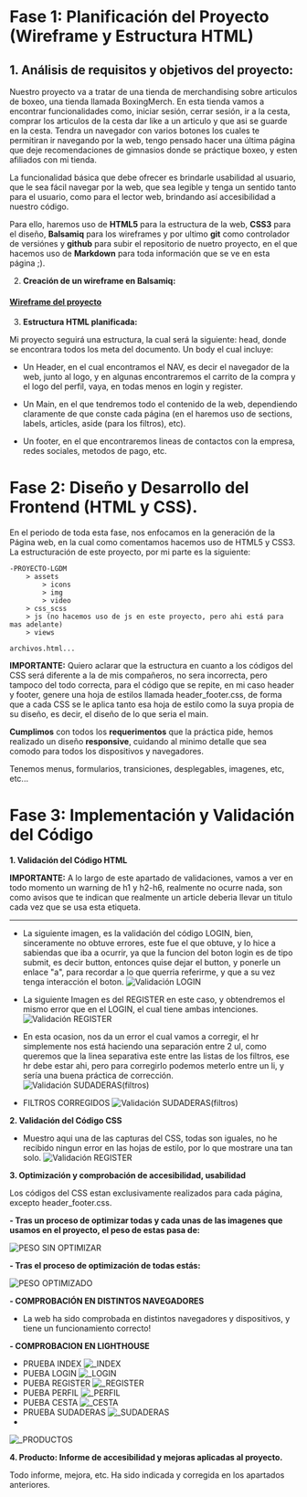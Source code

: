 # Fase 1: Planificación del Proyecto (Wireframe y Estructura HTML)

## 1. **Análisis de requisitos y objetivos del proyecto:**
Nuestro proyecto va a tratar de una tienda de merchandising sobre articulos de boxeo, una tienda llamada BoxingMerch. En esta tienda vamos a encontrar funcionalidades como, iniciar sesión, cerrar sesión, ir a la cesta, comprar los articulos de la cesta dar like a un articulo y que asi se guarde en la cesta. Tendra un navegador con varios botones los cuales te permitiran ir navegando por la web, tengo pensado hacer una última página que deje recomendaciones de gimnasios donde se práctique boxeo, y esten afiliados con mi tienda. 

La funcionalidad básica que debe ofrecer es brindarle usabilidad al usuario, que le sea fácil navegar por la web, que sea legible y tenga un sentido tanto para el usuario, como para el lector web, brindando así accesibilidad a nuestro código.

Para ello, haremos uso de **HTML5** para la estructura de la web, **CSS3** para el diseño, **Balsamiq** para los wireframes y por ultimo **git** como controlador de versiónes y **github** para subir el repositorio de nuetro proyecto, en el que hacemos uso de **Markdown** para toda información que se ve en esta página ;).

2. **Creación de un wireframe en Balsamiq:**
#### [Wireframe del proyecto](Wireframe_Proyecto_LGDM.pdf)

3. **Estructura HTML planificada:**

Mi proyecto seguirá una estructura, la cual será la siguiente: head, donde se encontrara todos los meta del documento. Un body el cual incluye: 
- Un Header, en el cual encontramos el NAV, es decir el navegador de la web, junto al logo, y en algunas encontraremos el carrito de la compra y el logo del perfil, vaya, en todas menos en login y register.

- Un Main, en el que tendremos todo el contenido de la web, dependiendo claramente de que conste cada página (en el haremos uso de sections, labels, articles, aside (para los filtros), etc).

- Un footer, en el que encontraremos lineas de contactos con la empresa, redes sociales, metodos de pago, etc.

# Fase 2: Diseño y Desarrollo del Frontend (HTML y CSS).

En el periodo de toda esta fase, nos enfocamos en la generación de la Página web, en la cual como comentamos hacemos uso de HTML5 y CSS3. La estructuración de este proyecto, por mi parte es la siguiente:

    -PROYECTO-LGDM
        > assets
            > icons
            > img
            > video
        > css_scss
        > js (no hacemos uso de js en este proyecto, pero ahi está para mas adelante)
        > views

    archivos.html...

**IMPORTANTE:** Quiero aclarar que la estructura en cuanto a los códigos del CSS será diferente a la de mis compañeros, no sera incorrecta, pero tampoco del todo correcta, para el código que se repite, en mi caso header y footer, genere una hoja de estilos llamada header_footer.css, de forma que a cada CSS se le aplica tanto esa hoja de estilo como la suya propia de su diseño, es decir, el diseño de lo que seria el main.

**Cumplimos** con todos los **requerimentos** que la práctica pide, hemos realizado un diseño **responsive**, cuidando al minimo detalle que sea comodo para todos los dispositivos y navegadores.

Tenemos menus, formularios, transiciones, desplegables, imagenes, etc, etc...

# Fase 3: Implementación y Validación del Código


**1. Validación del Código HTML**

**IMPORTANTE:** A lo largo de este apartado de validaciones, vamos a ver en todo momento un warning de h1 y h2-h6, realmente no ocurre nada, son como avisos que te indican que realmente un article deberia llevar un titulo cada vez que se usa esta etiqueta.

-----

- La siguiente imagen, es la validación del código LOGIN, bien, sinceramente no obtuve errores, este fue el que obtuve, y lo hice a sabiendas que iba a ocurrir, ya que la funcion del boton login es de tipo submit, es decir button, entonces quise dejar el button, y ponerle un enlace "a", para recordar a lo que querria referirme, y que a su vez tenga interacción el boton.
![Validación LOGIN](./Capturas__validaciones_W3C/pág_login.png "Validacion login")

- La siguiente Imagen es del REGISTER en este caso, y obtendremos el mismo error que en el LOGIN, el cual tiene ambas intenciones.
![Validación REGISTER](./Capturas__validaciones_W3C/pág_registro.png "Validacion register")

- En esta ocasion, nos da un error el cual vamos a corregir, el hr simplemente nos está haciendo una separación entre 2 ul, como queremos que la linea separativa este entre las listas de los filtros, ese hr debe estar ahi, pero para corregirlo podemos meterlo entre un li, y sería una buena práctica de corrección.
![Validación SUDADERAS(filtros)](./Capturas__validaciones_W3C/pág_sudaderas.png "Validacion sudaderas(filtros)")

- FILTROS CORREGIDOS
![Validación SUDADERAS(filtros)](./Capturas__validaciones_W3C/pág_sudaderas_corregido.png "Validacion sudaderas(filtros)")


**2. Validación del Código CSS**

- Muestro aqui una de las capturas del CSS, todas son iguales, no he recibido ningun error en las hojas de estilo, por lo que mostrare una tan solo.
![Validación REGISTER](./Capturas__validaciones_W3C/todos_los_CSS.png "Validacion sudaderas(filtros)")



**3. Optimización y comprobación de accesibilidad, usabilidad**

Los códigos del CSS estan exclusivamente realizados para cada página, excepto header_footer.css.

**- Tras un proceso de optimizar todas y cada unas de las imagenes que usamos en el proyecto, el peso de estas pasa de:**

![PESO SIN OPTIMIZAR](./Optimizacion_IMG/No_optimizado.png "no_compr")

**- Tras el proceso de optimización de todas estás:**

![PESO OPTIMIZADO](./Optimizacion_IMG/Optimizado.png "compr")

**- COMPROBACIÓN EN DISTINTOS NAVEGADORES**
- La web ha sido comprobada en distintos navegadores y dispositivos, y tiene un funcionamiento correcto!

**- COMPROBACION EN LIGHTHOUSE**
- PRUEBA INDEX
![_INDEX](./Capturas_Lighthouse/Lighthouse_index.png "index")
- PUEBA LOGIN
![_LOGIN](./Capturas_Lighthouse/Lighthouse_login.png "login")
- PUEBA REGISTER
![_REGISTER](./Capturas_Lighthouse/Lighthouse_register.png "register")
- PUEBA PERFIL
![_PERFIL](./Capturas_Lighthouse/Lighthouse_perfil.png "perfil")
- PUEBA CESTA
![_CESTA](./Capturas_Lighthouse/Lighthouse_cesta.png "cesta")
- PRUEBA SUDADERAS
![_SUDADERAS](./Capturas_Lighthouse/Lighthouse_sudaderas.png "sudaderas")
- 
![_PRODUCTOS](./Capturas_Lighthouse/Lighthouse_productos.png "productos")

**4. Producto: Informe de accesibilidad y mejoras aplicadas al proyecto.**

Todo informe, mejora, etc. Ha sido indicada y corregida en los apartados anteriores.